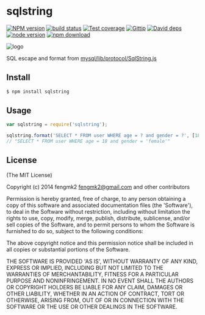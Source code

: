 sqlstring
=======

[![NPM version][npm-image]][npm-url]
[![build status][travis-image]][travis-url]
[![Test coverage][coveralls-image]][coveralls-url]
[![Gittip][gittip-image]][gittip-url]
[![David deps][david-image]][david-url]
[![node version][node-image]][node-url]
[![npm download][download-image]][download-url]

[npm-image]: https://img.shields.io/npm/v/sqlstring.svg?style=flat-square
[npm-url]: https://npmjs.org/package/sqlstring
[travis-image]: https://img.shields.io/travis/node-modules/sqlstring.svg?style=flat-square
[travis-url]: https://travis-ci.org/node-modules/sqlstring
[coveralls-image]: https://img.shields.io/coveralls/node-modules/sqlstring.svg?style=flat-square
[coveralls-url]: https://coveralls.io/r/node-modules/sqlstring?branch=master
[gittip-image]: https://img.shields.io/gittip/fengmk2.svg?style=flat-square
[gittip-url]: https://www.gittip.com/fengmk2/
[david-image]: https://img.shields.io/david/node-modules/sqlstring.svg?style=flat-square
[david-url]: https://david-dm.org/node-modules/sqlstring
[node-image]: https://img.shields.io/badge/node.js-%3E=_0.10-green.svg?style=flat-square
[node-url]: http://nodejs.org/download/
[download-image]: https://img.shields.io/npm/dm/sqlstring.svg?style=flat-square
[download-url]: https://npmjs.org/package/sqlstring

![logo](https://raw.github.com/node-modules/sqlstring/master/logo.png)

SQL escape and format from [mysql/lib/protocol/SqlString.js](https://github.com/felixge/node-mysql/blob/master/lib/protocol/SqlString.js)

## Install

```bash
$ npm install sqlstring
```

## Usage

```js
var sqlstring = require('sqlstring');

sqlstring.format('SELECT * FROM user WHERE age = ? and gender = ?', [18, 'female']);
// "SELECT * FROM user WHERE age = 18 and gender = 'female'"
```

## License

(The MIT License)

Copyright (c) 2014 fengmk2 <fengmk2@gmail.com> and other contributors

Permission is hereby granted, free of charge, to any person obtaining
a copy of this software and associated documentation files (the
'Software'), to deal in the Software without restriction, including
without limitation the rights to use, copy, modify, merge, publish,
distribute, sublicense, and/or sell copies of the Software, and to
permit persons to whom the Software is furnished to do so, subject to
the following conditions:

The above copyright notice and this permission notice shall be
included in all copies or substantial portions of the Software.

THE SOFTWARE IS PROVIDED 'AS IS', WITHOUT WARRANTY OF ANY KIND,
EXPRESS OR IMPLIED, INCLUDING BUT NOT LIMITED TO THE WARRANTIES OF
MERCHANTABILITY, FITNESS FOR A PARTICULAR PURPOSE AND NONINFRINGEMENT.
IN NO EVENT SHALL THE AUTHORS OR COPYRIGHT HOLDERS BE LIABLE FOR ANY
CLAIM, DAMAGES OR OTHER LIABILITY, WHETHER IN AN ACTION OF CONTRACT,
TORT OR OTHERWISE, ARISING FROM, OUT OF OR IN CONNECTION WITH THE
SOFTWARE OR THE USE OR OTHER DEALINGS IN THE SOFTWARE.
